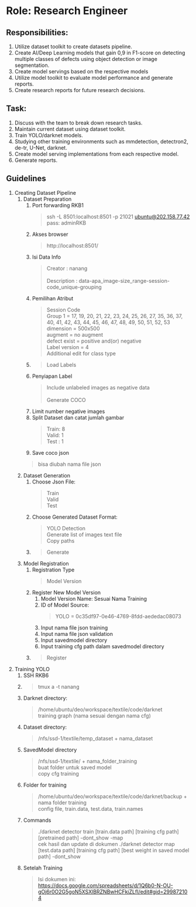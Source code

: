 Role: Research Engineer
=======================
Responsibilities:
-----------------
1. Utilize dataset toolkit to create datasets pipeline.
2.	Create AI/Deep Learning models that gain 0,9 in F1-score on detecting multiple classes of defects using object detection or image segmentation.
3.	Create model servings based on the respective models
4.	Utilize model toolkit to evaluate model performance and generate reports.
5.	Create research reports for future research decisions.

Task:
-----
1.	Discuss with the team to break down research tasks.
2.	Maintain current dataset using dataset toolkit.
3.	Train YOLO/darknet models.
4.	Studying other training environments such as mmdetection, detectron2, de-tr, U-Net, darknet.
5.	Create model serving implementations from each respective model.
6.	Generate reports.

Guidelines
----------
1. Creating Dataset Pipeline
   1. Dataset Preparation
      1. Port forwarding RKB1
         > ssh -L 8501:localhost:8501 -p 21021 ubuntu@202.158.77.42\
         > pass: adminRKB
      2. Akses browser
         > http://localhost:8501/
      3. Isi Data Info
         > Creator : nanang\
         > \
         > Description : data-apa_image-size_range-session-code_unique-grouping
      4. Pemilihan Atribut
         > Session Code \
            > Group 1 =  17, 19, 20, 21, 22, 23, 24, 25, 26, 27, 35, 36, 37, 40, 41, 42, 43, 44, 45, 46, 47, 48, 49, 50, 51, 52, 53\
         > dimension = 500x500\
         > augment = no augment\
         > defect exist = positive and(or) negative\
         > Label version = 4\
         > Additional edit for class type
      5. > Load Labels
      6. Penyiapan Label
         > Include unlabeled images as negative data\
         > \
         > Generate COCO
      7. Limit number negative images
      8. Split Dataset dan catat jumlah gambar
         > Train: 8\
         > Valid: 1\
         > Test : 1
      9.  Save coco json
         > bisa diubah nama file json
   2. Dataset Generation
      1. Choose Json File:
         > Train\
         > Valid\
         > Test 
      2. Choose Generated Dataset Format:
         > YOLO Detection\
         > Generate list of images text file\
         > Copy paths
      3. > Generate
   3. Model Registration
      1. Registration Type
         > Model Version
      2. Register New Model Version
         1. Model Version Name: Sesuai Nama Training
         2. ID of Model Source:
            > YOLO = 0c35df97-0e46-4769-8fdd-aededac08073
         3. Input nama file json training
         4. Input nama file json validation
         5. Input savedmodel directory
         6. Input training cfg path dalam savedmodel directory
      3. > Register
2. Training YOLO
   1. SSH RKB6
   2. > tmux a -t nanang
   3. Darknet directory:
      > /home/ubuntu/deo/workspace/textile/code/darknet\
      > training graph (nama sesuai dengan nama cfg)
   4. Dataset directory:
      > /nfs/ssd-1/textile/temp_dataset + nama_dataset
   5. SavedModel directory
      > /nfs/ssd-1/textile/ + nama_folder_training\
      > buat folder untuk saved model\
      > copy cfg training
   6. Folder for training
      > /home/ubuntu/deo/workspace/textile/code/darknet/backup + nama folder training\
      > config file, train.data, test.data, train.names
   7. Commands
      > ./darknet detector train [train.data path] [training cfg path] [pretrained path] -dont_show -map\
      > cek hasil dan update di dokumen
      > ./darknet detector map [test.data path] [training cfg path] [best weight in saved model path] -dont_show
   8. Setelah Training
      > Isi dokumen ini: https://docs.google.com/spreadsheets/d/1Q6b0-N-OU-gOj6r0O2G5goN5XSXlBRZNBwHCFkiZLfI/edit#gid=299872104
